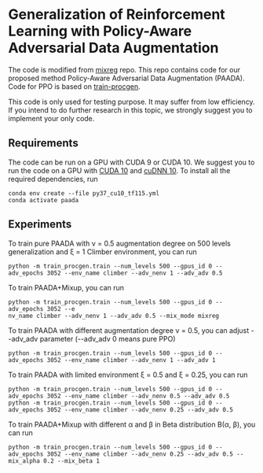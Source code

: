 # Generalization of Reinforcement Learning with Policy-Aware Adversarial Data Augmentation

The code is modified from [mixreg](https://github.com/kaixin96/mixreg) repo. This repo contains code for our proposed method Policy-Aware Adversarial Data Augmentation (PAADA). Code for PPO is based on [train-procgen](https://github.com/openai/train-procgen).

This code is only used for testing purpose. It may suffer from low efficiency. If you intend to do further research in this topic, we strongly suggest you to implement your only code.

## Requirements
The code can be run on a GPU with CUDA 9 or CUDA 10. We suggest you to run the code on a GPU with [CUDA 10](https://developer.nvidia.com/cuda-10.0-download-archive) and [cuDNN 10](https://developer.nvidia.com/compute/machine-learning/cudnn/secure/7.6.5.32/production/10.0_20191031/cudnn-10.0-linux-x64-v7.6.5.32.tgz). To install all the required dependencies, run

```
conda env create --file py37_cu10_tf115.yml
conda activate paada
```

## Experiments
To train pure PAADA with &nu; = 0.5 augmentation degree on 500 levels generalization and &xi; = 1 Climber environment, you can run

```
python -m train_procgen.train --num_levels 500 --gpus_id 0 --adv_epochs 3052 --env_name climber --adv_nenv 1 --adv_adv 0.5
```

To train PAADA+Mixup, you can run

```
python -m train_procgen.train --num_levels 500 --gpus_id 0 --adv_epochs 3052 --e
nv_name climber --adv_nenv 1 --adv_adv 0.5 --mix_mode mixreg
```

To train PAADA with different augmentation degree &nu; = 0.5, you can adjust --adv\_adv parameter (--adv\_adv 0 means pure PPO)
```
python -m train_procgen.train --num_levels 500 --gpus_id 0 --adv_epochs 3052 --env_name climber --adv_nenv 1 --adv_adv 1
```

To train PAADA with limited environment &xi; = 0.5 and &xi; = 0.25, you can run
```
python -m train_procgen.train --num_levels 500 --gpus_id 0 --adv_epochs 3052 --env_name climber --adv_nenv 0.5 --adv_adv 0.5
python -m train_procgen.train --num_levels 500 --gpus_id 0 --adv_epochs 3052 --env_name climber --adv_nenv 0.25 --adv_adv 0.5
```

To train PAADA+Mixup with different &alpha; and &beta; in Beta distribution B(&alpha;, &beta;), you can run
```
python -m train_procgen.train --num_levels 500 --gpus_id 0 --adv_epochs 3052 --env_name climber --adv_nenv 0.25 --adv_adv 0.5 --mix_alpha 0.2 --mix_beta 1
```

